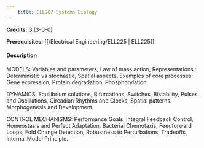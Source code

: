 ```yaml
---
    title: ELL707 Systems Biology
---
```

**Credits:** 3 (3-0-0)



**Prerequisites:** [[/Electrical Engineering/ELL225 | ELL225]]

#### Description 
MODELS: Variables and parameters, Law of mass action, Representations : Deterministic vs stochastic, Spatial aspects, Examples of core processes: Gene expression, Protein degradation, Phosphorylation.

DYNAMICS: Equilibrium solutions, Bifurcations, Switches, Bistability, Pulses and Oscillations, Circadian Rhythms and Clocks, Spatial patterns. Morphogenesis and Development.

CONTROL MECHANISMS: Performance Goals, Integral Feedback Control, Homeostasis and Perfect Adaptation, Bacterial Chemotaxis, Feedforward Loops, Fold Change Detection, Robustness to Perturbations, Tradeoffs, Internal Model Principle.